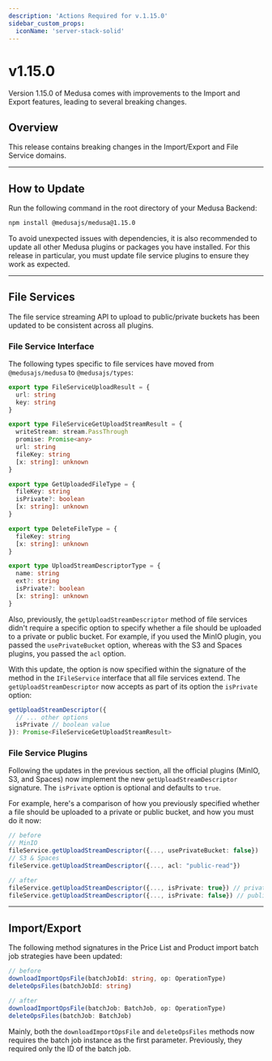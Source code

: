 ```yaml
---
description: 'Actions Required for v.1.15.0'
sidebar_custom_props:
  iconName: 'server-stack-solid'
---
```


# v1.15.0

Version 1.15.0 of Medusa comes with improvements to the Import and Export features, leading to several breaking changes.

## Overview

This release contains breaking changes in the Import/Export and File Service domains.

---

## How to Update

Run the following command in the root directory of your Medusa Backend:

```bash npm2yarn
npm install @medusajs/medusa@1.15.0
```

To avoid unexpected issues with dependencies, it is also recommended to update all other Medusa plugins or packages you have installed. For this release in particular, you must update file service plugins to ensure they work as expected.

---

## File Services

The file service streaming API to upload to public/private buckets has been updated to be consistent across all plugins.

### File Service Interface

The following types specific to file services have moved from `@medusajs/medusa` to `@medusajs/types`:

```ts
export type FileServiceUploadResult = {
  url: string
  key: string
}

export type FileServiceGetUploadStreamResult = {
  writeStream: stream.PassThrough
  promise: Promise<any>
  url: string
  fileKey: string
  [x: string]: unknown
}

export type GetUploadedFileType = {
  fileKey: string
  isPrivate?: boolean
  [x: string]: unknown
}

export type DeleteFileType = {
  fileKey: string
  [x: string]: unknown
}

export type UploadStreamDescriptorType = {
  name: string
  ext?: string
  isPrivate?: boolean
  [x: string]: unknown
}
```

Also, previously, the `getUploadStreamDescriptor` method of file services didn't require a specific option to specify whether a file should be uploaded to a private or public bucket. For example, if you used the MinIO plugin, you passed the  `usePrivateBucket` option, whereas with the S3 and Spaces plugins, you passed the `acl` option.

With this update, the option is now specified within the signature of the method in the `IFileService` interface that all file services extend. The `getUploadStreamDescriptor` now accepts as part of its option the `isPrivate` option:

<!-- eslint-skip -->

```ts
getUploadStreamDescriptor({
  // ... other options
  isPrivate // boolean value
}): Promise<FileServiceGetUploadStreamResult>
```

### File Service Plugins

Following the updates in the previous section, all the official plugins (MinIO, S3, and Spaces) now implement the new `getUploadStreamDescriptor` signature. The `isPrivate` option is optional and defaults to `true`.

For example, here's a comparison of how you previously specified whether a file should be uploaded to a private or public bucket, and how you must do it now:

<!-- eslint-skip -->

```ts
// before
// MinIO
fileService.getUploadStreamDescriptor({..., usePrivateBucket: false})
// S3 & Spaces
fileService.getUploadStreamDescriptor({..., acl: "public-read"})

// after
fileService.getUploadStreamDescriptor({..., isPrivate: true}) // private bucket (default)
fileService.getUploadStreamDescriptor({..., isPrivate: false}) // public bucket
```

---

## Import/Export

The following method signatures in the Price List and Product import batch job strategies have been updated:

<!-- eslint-skip -->

```ts
// before
downloadImportOpsFile(batchJobId: string, op: OperationType)
deleteOpsFiles(batchJobId: string)

// after
downloadImportOpsFile(batchJob: BatchJob, op: OperationType)
deleteOpsFiles(batchJob: BatchJob)
```

Mainly, both the `downloadImportOpsFile` and `deleteOpsFiles` methods now requires the batch job instance as the first parameter. Previously, they required only the ID of the batch job.
